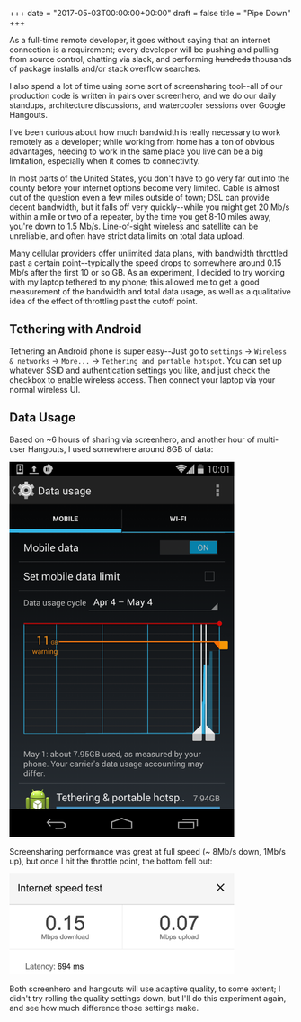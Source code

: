 +++
date = "2017-05-03T00:00:00+00:00"
draft = false
title = "Pipe Down"
+++

As a full-time remote developer, it goes without saying that an internet connection is a requirement; every developer will be pushing and pulling from source control, chatting via slack, and performing ~~hundreds~~ thousands of package installs and/or stack overflow searches.

I also spend a lot of time using some sort of screensharing tool--all of our production code is written in pairs over screenhero, and we do our daily standups, architecture discussions, and watercooler sessions over Google Hangouts.

I've been curious about how much bandwidth is really necessary to work remotely as a developer; while working from home has a ton of obvious advantages, needing to work in the same place you live can be a big limitation, especially when it comes to connectivity.

In most parts of the United States, you don't have to go very far out into the county before your internet options become very limited.  Cable is almost out of the question even a few miles outside of town; DSL can provide decent bandwidth, but it falls off very quickly--while you might get 20 Mb/s within a mile or two of a repeater, by the time you get 8-10 miles away, you're down to 1.5 Mb/s.  Line-of-sight wireless and satellite can be unreliable, and often have strict data limits on total data upload.

Many cellular providers offer unlimited data plans, with bandwidth throttled past a certain point--typically the speed drops to somewhere around 0.15 Mb/s after the first 10 or so GB.  As an experiment, I decided to try working with my laptop tethered to my phone; this allowed me to get a good measurement of the bandwidth and total data usage, as well as a qualitative idea of the effect of throttling past the cutoff point.

## Tethering with Android
Tethering an Android phone is super easy--Just go to `settings` -> `Wireless & networks` -> `More...` -> `Tethering and portable hotspot`.  You can set up whatever SSID and authentication settings you like, and just check the checkbox to enable wireless access.  Then connect your laptop via your normal wireless UI.

## Data Usage
Based on ~6 hours of sharing via screenhero, and another hour of multi-user Hangouts, I used somewhere around 8GB of data:

<img src="/images/data-usage-1.png" alt="data-usage" style="width: 400px;"/>

Screensharing performance was great at full speed (~ 8Mb/s down, 1Mb/s up), but once I hit the throttle point, the bottom fell out:

<img src="/images/throttle.png" alt="throttle" style="width: 400px;"/>

Both screenhero and hangouts will use adaptive quality, to some extent; I didn't try rolling the quality settings down, but I'll do this experiment again, and see how much difference those settings make.
